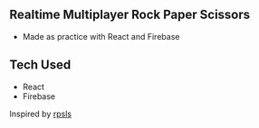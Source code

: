 ## Realtime Multiplayer Rock Paper Scissors
- Made as practice with React and Firebase

## Tech Used
- React
- Firebase


Inspired by [rpsls](https://rpsls.net)
